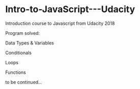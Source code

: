 # Intro-to-JavaScript---Udacity
Introduction course to Javascript from Udacity 2018


Program solved:

Data Types & Variables

Conditionals

Loops

Functions

to be continued...
 
